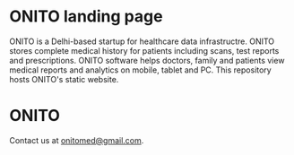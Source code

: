 # ONITO landing page

ONITO is a Delhi-based startup for healthcare data infrastructre. ONITO stores complete medical history for patients including scans, test reports and prescriptions. ONITO software helps doctors, family and patients view medical reports and analytics on mobile, tablet and PC. This repository hosts ONITO's static website.

# ONITO

Contact us at onitomed@gmail.com.
